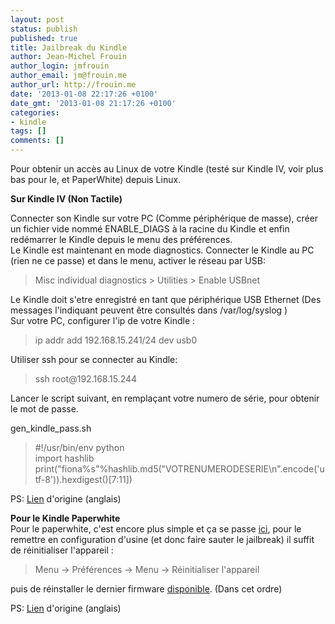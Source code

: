 ```yaml
---
layout: post
status: publish
published: true
title: Jailbreak du Kindle
author: Jean-Michel Frouin
author_login: jmfrouin
author_email: jm@frouin.me
author_url: http://frouin.me
date: '2013-01-08 22:17:26 +0100'
date_gmt: '2013-01-08 21:17:26 +0100'
categories:
- kindle
tags: []
comments: []
---
```

<p>Pour obtenir un accès au Linux de votre Kindle (testé sur Kindle IV, voir plus bas pour le, et PaperWhite) depuis Linux.</p>
<!--more-->
<p><strong>Sur Kindle IV (Non Tactile)</strong></p>
<p>Connecter son Kindle sur votre PC (Comme périphérique de masse), créer un fichier vide nommé ENABLE_DIAGS à la racine du Kindle et enfin redémarrer le Kindle depuis le menu des préférences.<br />
Le Kindle est maintenant en mode diagnostics. Connecter le Kindle au PC (rien ne ce passe) et dans le menu, activer le réseau par USB:</p>
<blockquote><p>Misc individual diagnostics &gt; Utilities &gt; Enable USBnet</p></blockquote>
<p>Le Kindle doit s'etre enregistré en tant que périphérique USB Ethernet (Des messages l'indiquant peuvent être consultés dans /var/log/syslog )<br />
Sur votre PC, configurer l'ip de votre Kindle :</p>
<blockquote><p>ip addr add 192.168.15.241/24 dev usb0</p></blockquote>
<p>Utiliser ssh pour se connecter au Kindle:</p>
<blockquote><p><span><span><span><span><span><span>ssh root@192.168.15.244</span></span></span></span></span></span></p></blockquote>
<p>Lancer le script suivant, en remplaçant votre numero de série, pour obtenir le mot de passe.</p>
<p>gen_kindle_pass.sh</p>
<blockquote><p>#!/usr/bin/env python<br />
import hashlib<br />
print("fiona%s"%hashlib.md5("VOTRENUMERODESERIE\n".encode('utf-8')).hexdigest()[7:11])</p></blockquote>
<p>PS: <a href="http://www.mobileread.com/forums/showthread.php?t=161284" target="_blank">Lien</a> d'origine (anglais)</p>
<p><strong>Pour le Kindle Paperwhite</strong><br />
Pour le paperwhite, c'est encore plus simple et ça se passe <a href="http://www.mobileread.com/forums/showthread.php?t=198446">ici</a>, pour le remettre en configuration d'usine (et donc faire sauter le jailbreak) il suffit de réinitialiser l'appareil :</p>
<blockquote><p>Menu -&gt; Préférences -&gt; Menu -&gt; Réinitialiser l'appareil</p></blockquote>
<p>puis de réinstaller le dernier firmware <a href="http://www.amazon.com/gp/help/customer/display.html?nodeId=201064850">disponible</a>. (Dans cet ordre)</p>
<p>PS: <a href="http://www.mobileread.com/forums/showpost.php?p=2331524&amp;postcount=10">Lien</a> d'origine (anglais)</p>
<!-- Matomo -->
<script type="text/javascript">
  var _paq = window._paq || [];
  /* tracker methods like "setCustomDimension" should be called before "trackPageView" */
  _paq.push(['trackPageView']);
  _paq.push(['enableLinkTracking']);
  (function() {
    var u="//stats.frouin.me/";
    _paq.push(['setTrackerUrl', u+'matomo.php']);
    _paq.push(['setSiteId', '1']);
    var d=document, g=d.createElement('script'), s=d.getElementsByTagName('script')[0];
    g.type='text/javascript'; g.async=true; g.defer=true; g.src=u+'matomo.js'; s.parentNode.insertBefore(g,s);
  })();
</script>
<!-- End Matomo Code -->
